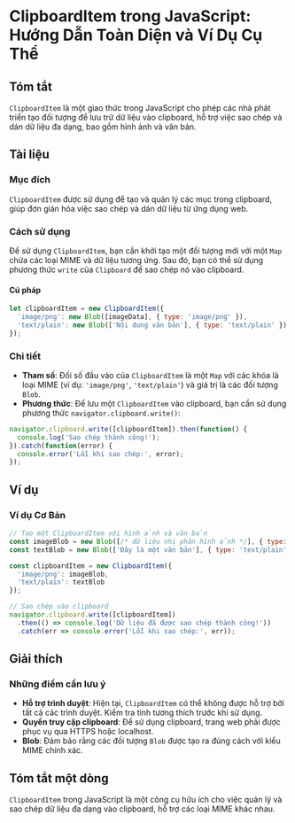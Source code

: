 <!--
Meta Description: # ClipboardItem trong JavaScript: Hướng Dẫn Toàn Diện và Ví Dụ Cụ Thể ## Tóm tắt `ClipboardItem` là một giao thức trong JavaScript cho phép các nhà ph...
Meta Keywords: clipboarditem, clipboard, một, sao, chép
-->

# ClipboardItem trong JavaScript: Hướng Dẫn Toàn Diện và Ví Dụ Cụ Thể

## Tóm tắt
`ClipboardItem` là một giao thức trong JavaScript cho phép các nhà phát triển tạo đối tượng để lưu trữ dữ liệu vào clipboard, hỗ trợ việc sao chép và dán dữ liệu đa dạng, bao gồm hình ảnh và văn bản.

## Tài liệu
### Mục đích
`ClipboardItem` được sử dụng để tạo và quản lý các mục trong clipboard, giúp đơn giản hóa việc sao chép và dán dữ liệu từ ứng dụng web.

### Cách sử dụng
Để sử dụng `ClipboardItem`, bạn cần khởi tạo một đối tượng mới với một `Map` chứa các loại MIME và dữ liệu tương ứng. Sau đó, bạn có thể sử dụng phương thức `write` của `Clipboard` để sao chép nó vào clipboard.

#### Cú pháp
```javascript
let clipboardItem = new ClipboardItem({
  'image/png': new Blob([imageData], { type: 'image/png' }),
  'text/plain': new Blob(['Nội dung văn bản'], { type: 'text/plain' })
});
```

### Chi tiết
- **Tham số**: Đối số đầu vào của `ClipboardItem` là một `Map` với các khóa là loại MIME (ví dụ: `'image/png'`, `'text/plain'`) và giá trị là các đối tượng `Blob`.
- **Phương thức**: Để lưu một `ClipboardItem` vào clipboard, bạn cần sử dụng phương thức `navigator.clipboard.write()`:
```javascript
navigator.clipboard.write([clipboardItem]).then(function() {
  console.log('Sao chép thành công!');
}).catch(function(error) {
  console.error('Lỗi khi sao chép:', error);
});
```

## Ví dụ
### Ví dụ Cơ Bản
```javascript
// Tạo một ClipboardItem với hình ảnh và văn bản
const imageBlob = new Blob([/* dữ liệu nhị phân hình ảnh */], { type: 'image/png' });
const textBlob = new Blob(['Đây là một văn bản'], { type: 'text/plain' });

const clipboardItem = new ClipboardItem({
  'image/png': imageBlob,
  'text/plain': textBlob
});

// Sao chép vào clipboard
navigator.clipboard.write([clipboardItem])
  .then(() => console.log('Dữ liệu đã được sao chép thành công!'))
  .catch(err => console.error('Lỗi khi sao chép:', err));
```

## Giải thích
### Những điểm cần lưu ý
- **Hỗ trợ trình duyệt**: Hiện tại, `ClipboardItem` có thể không được hỗ trợ bởi tất cả các trình duyệt. Kiểm tra tính tương thích trước khi sử dụng.
- **Quyền truy cập clipboard**: Để sử dụng clipboard, trang web phải được phục vụ qua HTTPS hoặc localhost.
- **Blob**: Đảm bảo rằng các đối tượng `Blob` được tạo ra đúng cách với kiểu MIME chính xác.

## Tóm tắt một dòng
`ClipboardItem` trong JavaScript là một công cụ hữu ích cho việc quản lý và sao chép dữ liệu đa dạng vào clipboard, hỗ trợ các loại MIME khác nhau.
